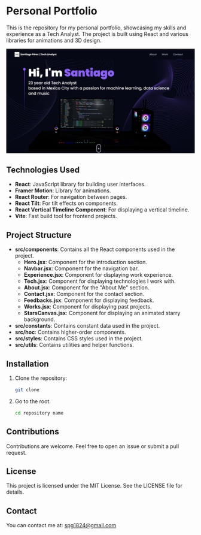 # Personal Portfolio

This is the repository for my personal portfolio, showcasing my skills and experience as a Tech Analyst. The project is built using React and various libraries for animations and 3D design.

![Description](public/photos/main.png)

## Technologies Used

- **React**: JavaScript library for building user interfaces.
- **Framer Motion**: Library for animations.
- **React Router**: For navigation between pages.
- **React Tilt**: For tilt effects on components.
- **React Vertical Timeline Component**: For displaying a vertical timeline.
- **Vite**: Fast build tool for frontend projects.

## Project Structure

- **src/components**: Contains all the React components used in the project.
  - **Hero.jsx**: Component for the introduction section.
  - **Navbar.jsx**: Component for the navigation bar.
  - **Experience.jsx**: Component for displaying work experience.
  - **Tech.jsx**: Component for displaying technologies I work with.
  - **About.jsx**: Component for the "About Me" section.
  - **Contact.jsx**: Component for the contact section.
  - **Feedbacks.jsx**: Component for displaying feedback.
  - **Works.jsx**: Component for displaying past projects.
  - **StarsCanvas.jsx**: Component for displaying an animated starry background.
- **src/constants**: Contains constant data used in the project.
- **src/hoc**: Contains higher-order components.
- **src/styles**: Contains CSS styles used in the project.
- **src/utils**: Contains utilities and helper functions.

## Installation

1. Clone the repository:
   ```bash
   git clone
   ```

2. Go to the root.
    ```bash
    cd repository name
    ```


## Contributions
Contributions are welcome. Feel free to open an issue or submit a pull request.

## License
This project is licensed under the MIT License. See the LICENSE file for details.

## Contact
You can contact me at: spg1824@gmail.com